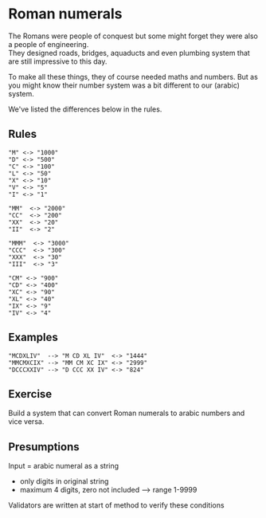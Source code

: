 # Roman numerals

The Romans were people of conquest but some might forget they were also a people of engineering.  
They designed roads, bridges, aquaducts and even plumbing system that are still impressive to this day.

To make all these things, they of course needed maths and numbers.
But as you might know their number system was a bit different to our (arabic) system.

We've listed the differences below in the rules.

## Rules

```
"M" <-> "1000"
"D" <-> "500"
"C" <-> "100"
"L" <-> "50"
"X" <-> "10"
"V" <-> "5"
"I" <-> "1"

"MM"  <-> "2000"
"CC"  <-> "200"
"XX"  <-> "20"
"II"  <-> "2"

"MMM"  <-> "3000"
"CCC"  <-> "300"
"XXX"  <-> "30"
"III"  <-> "3"

"CM" <-> "900"
"CD" <-> "400"
"XC" <-> "90"
"XL" <-> "40"
"IX" <-> "9"
"IV" <-> "4"
```
## Examples
```
"MCDXLIV"  --> "M CD XL IV"  <-> "1444"
"MMCMXCIX" --> "MM CM XC IX" <-> "2999"
"DCCCXXIV" --> "D CCC XX IV" <-> "824"
```

## Exercise
Build a system that can convert Roman numerals to arabic numbers and vice versa.

## Presumptions
Input = arabic numeral as a string
- only digits in original string
- maximum 4 digits, zero not included --> range 1-9999

Validators are written at start of method to verify these conditions
